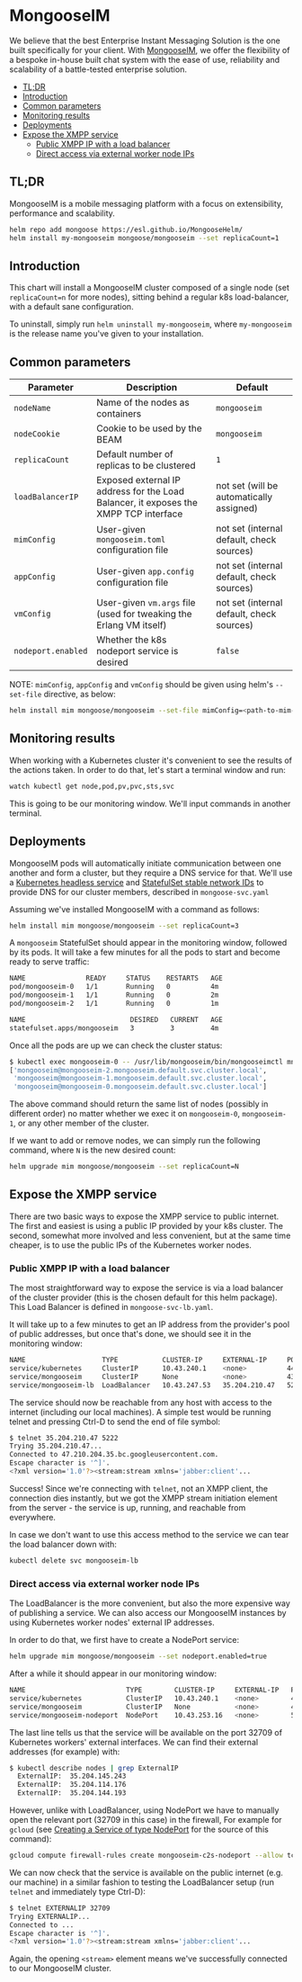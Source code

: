 # MongooseIM

We believe that the best Enterprise Instant Messaging Solution is the one built specifically for your client. With [MongooseIM](MIM), we offer the flexibility of a bespoke in-house built chat system with the ease of use, reliability and scalability of a battle-tested enterprise solution.

  * [TL;DR](#tldr)
  * [Introduction](#introduction)
  * [Common parameters](#common-parameters)
  * [Monitoring results](#monitoring-results)
  * [Deployments](#deployments)
  * [Expose the XMPP service](#expose-the-xmpp-service)
    * [Public XMPP IP with a load balancer](#public-xmpp-ip-with-a-load-balancer)
    * [Direct access via external worker node IPs](#direct-access-via-external-worker-node-ips)

## TL;DR

MongooseIM is a mobile messaging platform with a focus on extensibility, performance and scalability.

```sh
helm repo add mongoose https://esl.github.io/MongooseHelm/
helm install my-mongooseim mongoose/mongooseim --set replicaCount=1
```

## Introduction

This chart will install a MongooseIM cluster composed of a single node (set `replicaCount=n` for more nodes), sitting behind a regular k8s load-balancer, with a default sane configuration.

To uninstall, simply run `helm uninstall my-mongooseim`, where `my-mongooseim` is the release name you've given to your installation.

## Common parameters

| Parameter          | Description                                          | Default      |
|--------------------|------------------------------------------------------|--------------|
| `nodeName`         | Name of the nodes as containers                      | `mongooseim` |
| `nodeCookie`       | Cookie to be used by the BEAM                        | `mongooseim` |
| `replicaCount`     | Default number of replicas to be clustered           | `1`          |
| `loadBalancerIP`   | Exposed external IP address for the Load Balancer, it exposes the XMPP TCP interface | not set (will be automatically assigned) |
| `mimConfig`        | User-given `mongooseim.toml` configuration file      | not set (internal default, check sources) |
| `appConfig`        | User-given `app.config` configuration file           | not set (internal default, check sources) |
| `vmConfig`         | User-given `vm.args` file (used for tweaking the Erlang VM itself) | not set (internal default, check sources) |
| `nodeport.enabled` | Whether the k8s nodeport service is desired          | `false`      |

NOTE: `mimConfig`, `appConfig` and `vmConfig` should be given using helm's `--set-file` directive, as below:

```sh
helm install mim mongoose/mongooseim --set-file mimConfig=<path-to-mim-toml-config-file.toml>
```

## Monitoring results

When working with a Kubernetes cluster it's convenient to see the results of the actions taken. In order to do that, let's start a terminal window and run:

```sh
watch kubectl get node,pod,pv,pvc,sts,svc
```

This is going to be our monitoring window. We'll input commands in another terminal.

## Deployments

MongooseIM pods will automatically initiate communication between one another and form a cluster, but they require a DNS service for that. We'll use a [Kubernetes headless service](https://kubernetes.io/docs/concepts/services-networking/service/#headless-services) and [StatefulSet stable network IDs](https://kubernetes.io/docs/concepts/workloads/controllers/statefulset/#stable-network-id) to provide DNS for our cluster members, described in `mongoose-svc.yaml`

Assuming we've installed MongooseIM with a command as follows:

```sh
helm install mim mongoose/mongooseim --set replicaCount=3
```

A `mongooseim` StatefulSet should appear in the monitoring window, followed by its pods. It will take a few minutes for all the pods to start and become ready to serve traffic:

```sh
NAME               READY     STATUS    RESTARTS   AGE
pod/mongooseim-0   1/1       Running   0          4m
pod/mongooseim-1   1/1       Running   0          2m
pod/mongooseim-2   1/1       Running   0          1m

NAME                          DESIRED   CURRENT   AGE
statefulset.apps/mongooseim   3         3         4m
```

Once all the pods are up we can check the cluster status:

```sh
$ kubectl exec mongooseim-0 -- /usr/lib/mongooseim/bin/mongooseimctl mnesia running_db_nodes
['mongooseim@mongooseim-2.mongooseim.default.svc.cluster.local',
 'mongooseim@mongooseim-1.mongooseim.default.svc.cluster.local',
 'mongooseim@mongooseim-0.mongooseim.default.svc.cluster.local']
```

The above command should return the same list of nodes (possibly in different order) no matter whether we exec it on `mongooseim-0`, `mongooseim-1`, or any other member of the cluster.

If we want to add or remove nodes, we can simply run the following command, where `N` is the new desired count:

```sh
helm upgrade mim mongoose/mongooseim --set replicaCount=N
```

## Expose the XMPP service

There are two basic ways to expose the XMPP service to public internet. The first and easiest is using a public IP provided by your k8s cluster. The second, somewhat more involved and less convenient, but at the same time cheaper, is to use the public IPs of the Kubernetes worker nodes.

### Public XMPP IP with a load balancer

The most straightforward way to expose the service is via a load balancer of the cluster provider (this is the chosen default for this helm package). This Load Balancer is defined in `mongoose-svc-lb.yaml`.

It will take up to a few minutes to get an IP address from the provider's pool of public addresses, but once that's done, we should see it in the monitoring window:

```sh
NAME                   TYPE           CLUSTER-IP     EXTERNAL-IP     PORT(S)                                        AGE
service/kubernetes     ClusterIP      10.43.240.1    <none>          443/TCP                                        2h
service/mongooseim     ClusterIP      None           <none>          4369/TCP,5222/TCP,5269/TCP,5280/TCP,9100/TCP   15m
service/mongooseim-lb  LoadBalancer   10.43.247.53   35.204.210.47   5222:31810/TCP                                 1m
```

The service should now be reachable from any host with access to the internet (including our local machines). A simple test would be running telnet and pressing Ctrl-D to send the end of file symbol:

```sh
$ telnet 35.204.210.47 5222
Trying 35.204.210.47...
Connected to 47.210.204.35.bc.googleusercontent.com.
Escape character is '^]'.
<?xml version='1.0'?><stream:stream xmlns='jabber:client'...
```

Success! Since we're connecting with `telnet`, not an XMPP client, the connection dies instantly, but we got the XMPP stream initiation element from the server - the service is up, running, and reachable from everywhere.

In case we don't want to use this access method to the service we can tear the load balancer down with:

```sh
kubectl delete svc mongooseim-lb
```

### Direct access via external worker node IPs

The LoadBalancer is the more convenient, but also the more expensive way of publishing a service. We can also access our MongooseIM instances by using Kubernetes worker nodes' external IP addresses.

In order to do that, we first have to create a NodePort service:

```sh
helm upgrade mim mongoose/mongooseim --set nodeport.enabled=true
```

After a while it should appear in our monitoring window:

```sh
NAME                         TYPE        CLUSTER-IP     EXTERNAL-IP   PORT(S)                                        AGE
service/kubernetes           ClusterIP   10.43.240.1    <none>        443/TCP                                        3h
service/mongooseim           ClusterIP   None           <none>        4369/TCP,5222/TCP,5269/TCP,5280/TCP,9100/TCP   1h
service/mongooseim-nodeport  NodePort    10.43.253.16   <none>        5222:32709/TCP                                 41s
```

The last line tells us that the service will be available on the port 32709 of Kubernetes workers' external interfaces. We can find their external addresses (for example) with:

```sh
$ kubectl describe nodes | grep ExternalIP
  ExternalIP:  35.204.145.243
  ExternalIP:  35.204.114.176
  ExternalIP:  35.204.144.193
```

However, unlike with LoadBalancer, using NodePort we have to manually open the relevant port (32709 in this case) in the firewall, For example for `gcloud` (see [Creating a Service of type NodePort](https://cloud.google.com/kubernetes-engine/docs/how-to/exposing-apps#creating_a_service_of_type_nodeport) for the source of this command):

```sh
gcloud compute firewall-rules create mongooseim-c2s-nodeport --allow tcp:32709
```

We can now check that the service is available on the public internet (e.g. our machine) in a similar fashion to testing the LoadBalancer setup (run `telnet` and immediately type Ctrl-D):

```sh
$ telnet EXTERNALIP 32709
Trying EXTERNALIP...
Connected to ...
Escape character is '^]'.
<?xml version='1.0'?><stream:stream xmlns='jabber:client'...
```

Again, the opening `<stream>` element means we've successfully connected to our MongooseIM cluster.

[MIM]: https://github.com/esl/MongooseIM
